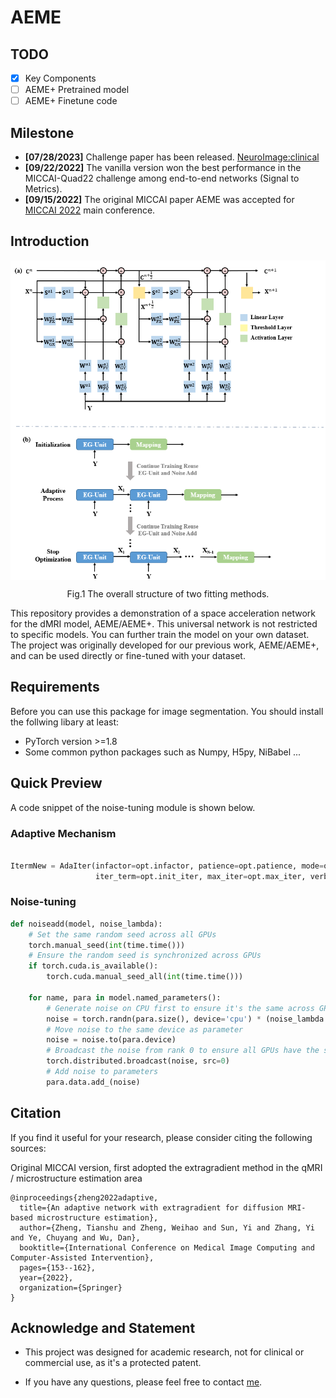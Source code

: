 # AEME

## TODO

- [x] Key Components
- [ ] AEME+ Pretrained model
- [ ] AEME+ Finetune code

## Milestone
- **[07/28/2023]** Challenge paper has been released. [NeuroImage:clinical](https://www.sciencedirect.com/science/article/pii/S2213158223001742)
- **[09/22/2022]** The vanilla version won the best performance in the MICCAI-Quad22 challenge among end-to-end networks (Signal to Metrics).
- **[09/15/2022]** The original MICCAI paper AEME was accepted for [MICCAI 2022](https://link.springer.com/chapter/10.1007/978-3-031-16431-6_15) main conference.


## Introduction
<p align="center">
   <img src="./figure/Fig1.png" align="center" width="700">
</p>
<p align="center"> Fig.1 The overall structure of two fitting methods. <p align="center">

This repository provides a demonstration of a space acceleration network for the dMRI model, AEME/AEME+. This universal network is not restricted to specific models. You can further train the model on your own dataset. The project was originally developed for our previous work, AEME/AEME+, and can be used directly or fine-tuned with your dataset.

## Requirements

Before you can use this package for image segmentation. You should install the follwing libary at least:
- PyTorch version >=1.8
- Some common python packages such as Numpy, H5py, NiBabel ...

## Quick Preview
A code snippet of the noise-tuning module is shown below. 

### Adaptive Mechanism
```python

ItermNew = AdaIter(infactor=opt.infactor, patience=opt.patience, mode=opt.mode, threshold_mode=opt.threshold_mode, threshold=opt.threshold,
                   iter_term=opt.init_iter, max_iter=opt.max_iter, verbose=True, early_stop_threshold=opt.early)
```

### Noise-tuning
```python
def noiseadd(model, noise_lambda):
    # Set the same random seed across all GPUs
    torch.manual_seed(int(time.time()))
    # Ensure the random seed is synchronized across GPUs
    if torch.cuda.is_available():
        torch.cuda.manual_seed_all(int(time.time()))

    for name, para in model.named_parameters():
        # Generate noise on CPU first to ensure it's the same across GPUs
        noise = torch.randn(para.size(), device='cpu') * (noise_lambda * torch.std(para.cpu()))
        # Move noise to the same device as parameter
        noise = noise.to(para.device)
        # Broadcast the noise from rank 0 to ensure all GPUs have the same noise
        torch.distributed.broadcast(noise, src=0)
        # Add noise to parameters
        para.data.add_(noise)
```

## Citation

If you find it useful for your research, please consider citing the following sources:

Original MICCAI version, first adopted the extragradient method in the qMRI / microstructure estimation area

```
@inproceedings{zheng2022adaptive,
  title={An adaptive network with extragradient for diffusion MRI-based microstructure estimation},
  author={Zheng, Tianshu and Zheng, Weihao and Sun, Yi and Zhang, Yi and Ye, Chuyang and Wu, Dan},
  booktitle={International Conference on Medical Image Computing and Computer-Assisted Intervention},
  pages={153--162},
  year={2022},
  organization={Springer}
}
```


## Acknowledge and Statement

- This project was designed for academic research, not for clinical or commercial use, as it's a protected patent.
  
- If you have any questions, please feel free to contact [me](mailto:zhengtianshu996@gamil.com).
